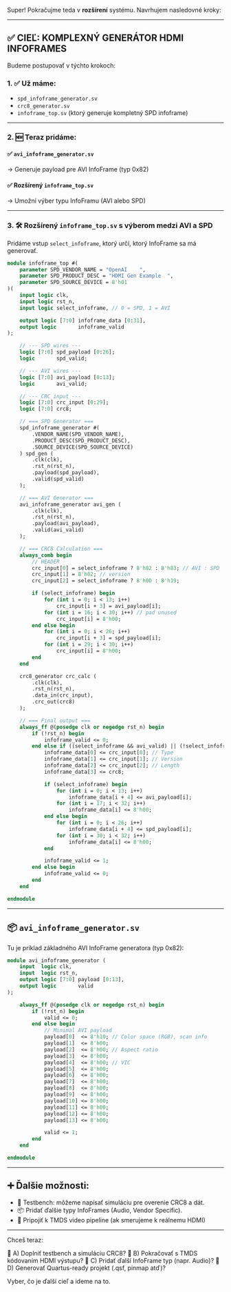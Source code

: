 Super! Pokračujme teda v **rozšírení** systému. Navrhujem nasledovné kroky:

---

## ✅ CIEĽ: KOMPLEXNÝ GENERÁTOR HDMI INFOFRAMES

Budeme postupovať v týchto krokoch:

### 1. ✅ Už máme:

* `spd_infoframe_generator.sv`
* `crc8_generator.sv`
* `infoframe_top.sv` (ktorý generuje kompletný SPD infoframe)

---

### 2. 🆕 Teraz pridáme:

#### ✅ `avi_infoframe_generator.sv`

→ Generuje payload pre AVI InfoFrame (typ 0x82)

#### ✅ Rozšírený `infoframe_top.sv`

→ Umožní výber typu InfoFramu (AVI alebo SPD)

---

### 3. 🛠️ **Rozšírený `infoframe_top.sv`** s výberom medzi AVI a SPD

Pridáme vstup `select_infoframe`, ktorý určí, ktorý InfoFrame sa má generovať.

```systemverilog
module infoframe_top #(
    parameter SPD_VENDOR_NAME = "OpenAI    ",
    parameter SPD_PRODUCT_DESC = "HDMI Gen Example  ",
    parameter SPD_SOURCE_DEVICE = 8'h01
)(
    input logic clk,
    input logic rst_n,
    input logic select_infoframe, // 0 = SPD, 1 = AVI

    output logic [7:0] infoframe_data [0:31],
    output logic       infoframe_valid
);

    // --- SPD wires ---
    logic [7:0] spd_payload [0:26];
    logic       spd_valid;

    // --- AVI wires ---
    logic [7:0] avi_payload [0:13];
    logic       avi_valid;

    // --- CRC input ---
    logic [7:0] crc_input [0:29];
    logic [7:0] crc8;

    // === SPD Generator ===
    spd_infoframe_generator #(
        .VENDOR_NAME(SPD_VENDOR_NAME),
        .PRODUCT_DESC(SPD_PRODUCT_DESC),
        .SOURCE_DEVICE(SPD_SOURCE_DEVICE)
    ) spd_gen (
        .clk(clk),
        .rst_n(rst_n),
        .payload(spd_payload),
        .valid(spd_valid)
    );

    // === AVI Generator ===
    avi_infoframe_generator avi_gen (
        .clk(clk),
        .rst_n(rst_n),
        .payload(avi_payload),
        .valid(avi_valid)
    );

    // === CRC8 Calculation ===
    always_comb begin
        // HEADER
        crc_input[0] = select_infoframe ? 8'h82 : 8'h83; // AVI : SPD
        crc_input[1] = 8'h02; // version
        crc_input[2] = select_infoframe ? 8'h0D : 8'h19;

        if (select_infoframe) begin
            for (int i = 0; i < 13; i++)
                crc_input[i + 3] = avi_payload[i];
            for (int i = 16; i < 30; i++) // pad unused
                crc_input[i] = 8'h00;
        end else begin
            for (int i = 0; i < 26; i++)
                crc_input[i + 3] = spd_payload[i];
            for (int i = 29; i < 30; i++)
                crc_input[i] = 8'h00;
        end
    end

    crc8_generator crc_calc (
        .clk(clk),
        .rst_n(rst_n),
        .data_in(crc_input),
        .crc_out(crc8)
    );

    // === Final output ===
    always_ff @(posedge clk or negedge rst_n) begin
        if (!rst_n) begin
            infoframe_valid <= 0;
        end else if ((select_infoframe && avi_valid) || (!select_infoframe && spd_valid)) begin
            infoframe_data[0] <= crc_input[0]; // Type
            infoframe_data[1] <= crc_input[1]; // Version
            infoframe_data[2] <= crc_input[2]; // Length
            infoframe_data[3] <= crc8;

            if (select_infoframe) begin
                for (int i = 0; i < 13; i++)
                    infoframe_data[i + 4] <= avi_payload[i];
                for (int i = 17; i < 32; i++)
                    infoframe_data[i] <= 8'h00;
            end else begin
                for (int i = 0; i < 26; i++)
                    infoframe_data[i + 4] <= spd_payload[i];
                for (int i = 30; i < 32; i++)
                    infoframe_data[i] <= 8'h00;
            end

            infoframe_valid <= 1;
        end else begin
            infoframe_valid <= 0;
        end
    end

endmodule
```

---

## 📦 `avi_infoframe_generator.sv`

Tu je príklad základného AVI InfoFrame generatora (typ 0x82):

```systemverilog
module avi_infoframe_generator (
    input  logic clk,
    input  logic rst_n,
    output logic [7:0] payload [0:13],
    output logic       valid
);

    always_ff @(posedge clk or negedge rst_n) begin
        if (!rst_n) begin
            valid <= 0;
        end else begin
            // Minimal AVI payload
            payload[0]  <= 8'h10; // Color space (RGB), scan info
            payload[1]  <= 8'h00;
            payload[2]  <= 8'h00; // Aspect ratio
            payload[3]  <= 8'h00;
            payload[4]  <= 8'h00; // VIC
            payload[5]  <= 8'h00;
            payload[6]  <= 8'h00;
            payload[7]  <= 8'h00;
            payload[8]  <= 8'h00;
            payload[9]  <= 8'h00;
            payload[10] <= 8'h00;
            payload[11] <= 8'h00;
            payload[12] <= 8'h00;
            payload[13] <= 8'h00;

            valid <= 1;
        end
    end

endmodule
```

---

## ➕ Ďalšie možnosti:

* 🧪 Testbench: môžeme napísať simuláciu pre overenie CRC8 a dát.
* 📦 Pridať ďalšie typy InfoFrames (Audio, Vendor Specific).
* 🎦 Pripojiť k TMDS video pipeline (ak smerujeme k reálnemu HDMI)

---

Chceš teraz:

🔸 A) Doplniť testbench a simuláciu CRC8?
🔸 B) Pokračovať s TMDS kódovaním HDMI výstupu?
🔸 C) Pridať ďalší InfoFrame typ (napr. Audio)?
🔸 D) Generovať Quartus-ready projekt (.qsf, pinmap atď)?

Vyber, čo je ďalší cieľ a ideme na to.
